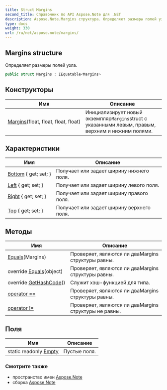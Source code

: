 ```yaml
---
title: Struct Margins
second_title: Справочник по API Aspose.Note для .NET
description: Aspose.Note.Margins структура. Определяет размеры полей узла.
type: docs
weight: 330
url: /ru/net/aspose.note/margins/
---
```

## Margins structure

Определяет размеры полей узла.

```csharp
public struct Margins : IEquatable<Margins>
```

## Конструкторы

| Имя | Описание |
| --- | --- |
| [Margins](margins/)(float, float, float, float) | Инициализирует новый экземпляр`Margins`struct с указанными левым, правым, верхним и нижним полями. |

## Характеристики

| Имя | Описание |
| --- | --- |
| [Bottom](../../aspose.note/margins/bottom/) { get; set; } | Получает или задает ширину нижнего поля. |
| [Left](../../aspose.note/margins/left/) { get; set; } | Получает или задает ширину левого поля. |
| [Right](../../aspose.note/margins/right/) { get; set; } | Получает или задает ширину правого поля. |
| [Top](../../aspose.note/margins/top/) { get; set; } | Получает или задает ширину верхнего поля. |

## Методы

| Имя | Описание |
| --- | --- |
| [Equals](../../aspose.note/margins/equals/#equals)(Margins) | Проверяет, являются ли дваMargins структуры равны. |
| override [Equals](../../aspose.note/margins/equals/#equals_1)(object) | Проверяет, являются ли дваMargins структуры равны. |
| override [GetHashCode](../../aspose.note/margins/gethashcode/)() | Служит хэш-функцией для типа. |
| [operator ==](../../aspose.note/margins/op_equality/) | Проверяет, являются ли дваMargins структуры равны. |
| [operator !=](../../aspose.note/margins/op_inequality/) | Проверяет, являются ли дваMargins структуры не равны. |

## Поля

| Имя | Описание |
| --- | --- |
| static readonly [Empty](../../aspose.note/margins/empty/) | Пустые поля. |

### Смотрите также

* пространство имен [Aspose.Note](../../aspose.note/)
* сборка [Aspose.Note](../../)


